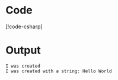 # Code
[!code-csharp[](../../Environs.Example/Program.cs)]

# Output

```
I was created
I was created with a string: Hello World
```